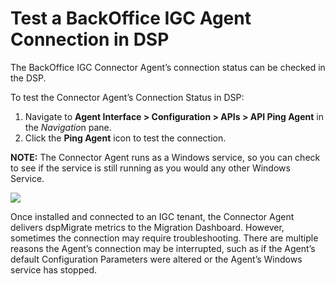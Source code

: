 # Test a BackOffice IGC Agent Connection in DSP

The BackOffice IGC Connector Agent’s connection status can be checked in
the DSP.

To test the Connector Agent’s Connection Status in DSP:

1.  Navigate to **Agent Interface \> Configuration \> APIs \> API Ping
    Agent** in the *Navigatio*n pane.
2.  Click the **Ping Agent** icon to test the connection.

**NOTE:** The Connector Agent runs as a Windows service, so you can
check to see if the service is still running as you would any other
Windows Service.

![](../../../Resources/Images/windowsService.png)

Once installed and connected to an IGC tenant, the Connector Agent
delivers dspMigrate metrics to the Migration Dashboard. However,
sometimes the connection may require troubleshooting. There are multiple
reasons the Agent’s connection may be interrupted, such as if the
Agent’s default Configuration Parameters were altered or the Agent’s
Windows service has stopped.
